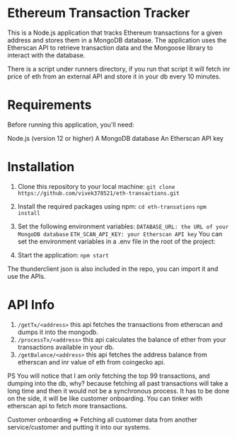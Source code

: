 # Ethereum Transaction Tracker
This is a Node.js application that tracks Ethereum transactions for a given address and stores them in a MongoDB database. The application uses the Etherscan API to retrieve transaction data and the Mongoose library to interact with the database.

There is a script under runners directory, if you run that script it will fetch inr price of eth from an external API and store it in your db every 10 minutes. 

# Requirements
Before running this application, you'll need:

Node.js (version 12 or higher)
A MongoDB database
An Etherscan API key

# Installation
1. Clone this repository to your local machine:
`git clone https://github.com/vivek378521/eth-transactions.git`
2. Install the required packages using npm:
`cd eth-transations`
`npm install`
3. Set the following environment variables:
`DATABASE_URL: the URL of your MongoDB database`
`ETH_SCAN_API_KEY: your Etherscan API key`
You can set the environment variables in a .env file in the root of the project:

4. Start the application:
`npm start`

The thunderclient json is also included in the repo, you can import it and use the APIs.

# API Info

1. `/getTx/<address>` this api fetches the transactions from etherscan and dumps it into the mongodb.
2. `/processTx/<address>` this api calculates the balance of ether from your transactions available in your db.
3. `/getBalance/<address>` this api fetches the address balance from etherscan and inr value of eth from coingecko api.


PS You will notice that I am only fetching the top 99 transactions, and dumping into the db, why? because fetching all past transactions will take a long time and then it would not be a synchronous process. It has to be done on the side, it will be like customer onboarding. You can tinker with etherscan api to fetch more transactions. 

Customer onboarding => Fetching all customer data from another service/customer and putting it into our systems.